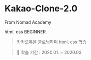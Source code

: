 # Kakao-Clone-2.0
From Nomad Academy
 
html, css BEGINNER

> 카카오톡을 클로닝하며 html, css 학습

> 📆 학습 기간 : 2020.01. ~ 2020.03.
